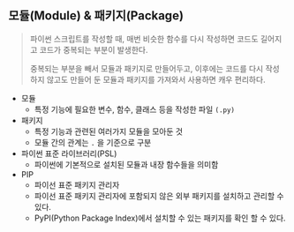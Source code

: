 ## 모듈(Module) & 패키지(Package)

> 파이썬 스크립트를 작성할 때, 매번 비슷한 함수를 다시 작성하면 코드도 길어지고 코드가 중복되는 부분이 발생한다. 
>
> 중복되는 부분을 빼서 모듈과 패키지로 만들어두고, 이후에는 코드를 다시 작성하지 않고도 만들어 둔 모듈과 패키지를 가져와서 사용하면 캐우 편리하다.

* 모듈
  * 특정 기능에 필요한 변수, 함수, 클래스 등을 작성한 파일 `(.py)`
* 패키지
  * 특정 기능과 관련된 여러가지 모듈을 모아둔 것
  * 모듈 간의 관계는 `.` 을 기준으로 구분
* 파이썬 표준 라이브러리(PSL)
  * 파이썬에 기본적으로 설치된 모듈과 내장 함수들을 의미함
* PIP
  * 파이선 표준 패키지 관리자 
  * 파이선 표준 패키지 관리자에 포함되지 않은 외부 패키지를 설치하고 관리할 수 있다.
  * PyPI(Python Package Index)에서 설치할 수 있는 패키지를 확인 할 수 있다.